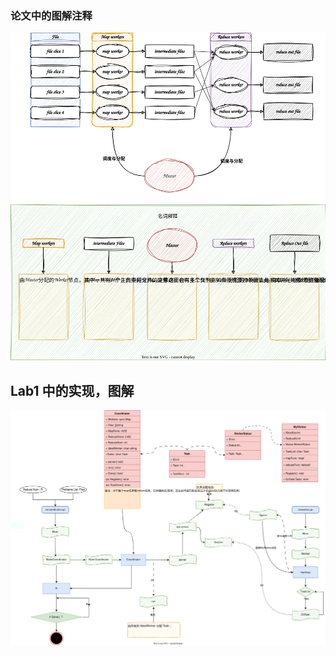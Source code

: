 

### 论文中的图解注释

![执行总流程.drawio](ReadMe.assets/%E6%89%A7%E8%A1%8C%E6%80%BB%E6%B5%81%E7%A8%8B.drawio.svg)

## Lab1 中的实现，图解

![程序UML执行图](ReadMe.assets/%E7%A8%8B%E5%BA%8FUML%E6%89%A7%E8%A1%8C%E5%9B%BE.svg)